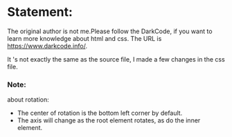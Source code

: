 # Statement:
The original author is not me.Please follow the DarkCode, if you want to learn more knowledge about html and css. The URL is https://www.darkcode.info/.

It 's not exactly the same as the source file, I made a few changes in the css file.
### Note:
about rotation:
- The center of rotation is the bottom left corner by default.
- The axis will change as the root element rotates, as do the inner element.
